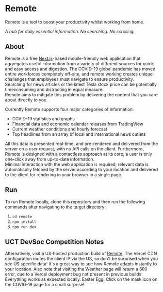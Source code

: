 # Remote
Remote is a tool to boost your productivity whilst working from home.

*A hub for daily essential information. No searching. No scrolling.*

## About
Remote is a free [Next.js](https://nextjs.org/)-based mobile-friendly web application that aggregates useful information from a variety of different sources for quick and easy access and digestion.
The COVID-19 global pandemic has moved entire workforces completely off-site, and remote working creates unique challenges that employees must navigate to 
ensure productivity.\
Searching for news articles or the latest Tesla stock price can be potentially timeconsuming and distracting in equal measure.\
Remote aims to mitigate this problem by delivering the content that you care about directly to you. 

Currently Remote supports four major categories of information: 
* COVID-19 statistics and graphs
* Financial data and economic calendar releases from TradingView
* Current weather conditions and hourly forecast
* Top headlines from an array of local and international news outlets

All this data is presented real-time, and pre-rendered and delivered from the server on a user request, with no API calls on the client. 
Furthermore, Remote is designed with a contactless approach at its core; a user is only one-click away from up-to-date information.\
Minimal interaction with the web application is required; relevant data is automatically fetched by the server 
according to your location and delivered to the client for rendering in your browser in a single page.

## Run
To run Remote locally, clone this repository and then run the following commands after navigating to the target directory:
1. ```cd remote```
2. ```npm install```
3. ```npm run dev```


## UCT DevSoc Competition Notes
Alternatively, visit a US-hosted production build of [Remote](https://remote-mu.vercel.app/). The Vercel CDN configuration routes the client IP via the US, so don't be surprised when you see US specific data! 
It's a great way to see how Remote adapts instantly to your location.
Also note that visiting the Weather page will return a 500 error, due to a Vercel deployment bug not present in previous builds.
Everything works as expected locally.
Easter Egg: Click on the mask icon on the COVID-19 page for a small surprise!
